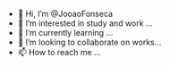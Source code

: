 - 👋 Hi, I’m @JooaoFonseca
- 👀 I’m interested in study and work ...
- 🌱 I’m currently learning ...
- 💞️ I’m looking to collaborate on  works...
- 📫 How to reach me ...

<!---
JooaoFonseca/JooaoFonseca is a ✨ special ✨ repository because its `README.md` (this file) appears on your GitHub profile.
You can click the Preview link to take a look at your changes.
--->
